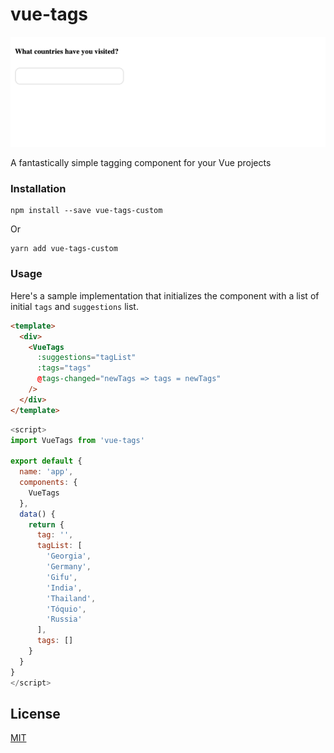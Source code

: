 # vue-tags

![Screenshot of Vue Tags](src/assets/vue-tags.gif)

A fantastically simple tagging component for your Vue projects

### Installation

```
npm install --save vue-tags-custom
```

Or

```
yarn add vue-tags-custom
```

### Usage

Here's a sample implementation that initializes the component with a list of initial `tags` and `suggestions` list.

```html
<template>
  <div>
    <VueTags
      :suggestions="tagList"
      :tags="tags"
      @tags-changed="newTags => tags = newTags"
    />
  </div>
</template>
```

```javascript
<script>
import VueTags from 'vue-tags'

export default {
  name: 'app',
  components: {
    VueTags
  },
  data() {
    return {
      tag: '',
      tagList: [
        'Georgia',
        'Germany',
        'Gifu',
        'India',
        'Thailand',
        'Tóquio',
        'Russia'
      ],
      tags: []
    }
  }
}
</script>
```


## License

[MIT](https://opensource.org/licenses/MIT)

